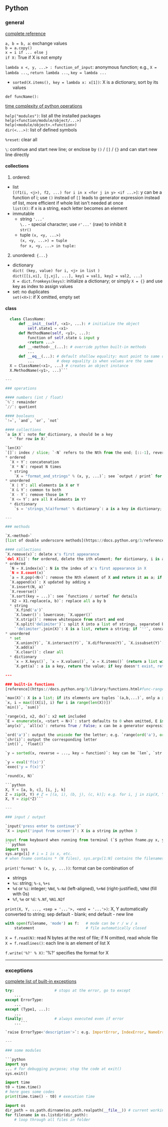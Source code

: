 ## Python

### general

[complete reference](https://docs.python.org/3/library/)

`a, b = b, a`: exchange values  
`b = a.copy()`  
`x = i if ... else j`  
`if X:` True if X is not empty

`lambda x <, y, ...> : function_of_input`: anonymous function; e.g., `X = lambda ...`, `return lambda ...`, `key = lambda ...`
  * `sorted(X.items(), key = lambda x: x[1])`: X is a dictionary, sort by its values  

`def funcName():`

[time complexity of python operations](https://wiki.python.org/moin/TimeComplexity)

`help("modules")`: list all the installed packages  
`help(<function/module/object/...>)`  
`help(<module/object>.<function>)`  
`dir(<...>)`: list of defined symbols

`%reset`: clear all

`\`: continue and start new line; or enclose by `()` / `[]` / `{}` and can start new line directly

#### collections
1. ordered:
  * list  
  `[(f1(i, <j>), f2, ...) for i in x <for j in y> <if ...>]`: y can be a function of i; use `()` instead of `[]` leads to generator expression instead of list, more efficient if whole list isn't needed at once  
  `list(X)`: if x is a string, each letter becomes an element
  * immutable
    * string `'...'`  
      `\..` - special character; use `r'...'` (raw) to inhibit it  
      `str()`
    * tuple `(x, <y, ...>)`  
      `(x, <y, ...>) = tuple`  
      `for x, <y, ...> in tuple:`
2. unordered: `{...}`
  * dictionary  
  `dict( (key, value) for i, <j> in list )`  
  `dict([[i,xi], [j,xj], ...], key1 = val1, key2 = val2, ...)`  
  `X = dict.fromkeys(keys)`: initialize a dictionary; or simply `X = {}` and use key as index to assign values
  * set: no duplicates  
  `set(<X>)`: if X omitted, empty set

#### class
```python
  class ClassName:
      def __init__(self, <x1>, ...): # initialize the object
          self.state1 = <x1>
      def MethodName(self, <y1>, ...):
          function of self.state & input y
          <return ...>
      def __<method>__(...): # override python built-in methods
          ...
      def __eq__(...): # default shallow equality: must point to same object
          ...          # deep equality is when values are the same
  X = ClassName(<x1>, ...) # creates an object instance
  X.MethodName(<y1>, ...)```

---

### operations

#### numbers (int / float)
`%`: remainder  
`//`: quotient

#### booleans
`!=`, `and`, `or`, `not`

#### collections
`a in X`: note for dictionary, a should be a key  
  * `for row in X:`  

`len(X)`  
`[]`: index / slice; `-N` refers to the Nth from the end; [::-1], reverse referencing
* ordered  
  `X + Y`: concatenation  
  `X * N`: repeat N times  
  * string  
    `X = "format_and_strings" % (x, y, ...)`; see `output / print` for details
* unordered  
  `X | Y`: all elements in X or Y  
  `X & Y`: common to both  
  `X - Y`: remove those in Y  
  `X <= Y`: are all X elements in Y?
  * dictionary  
    `s = 'strings_%(a)format' % dictionary`: a is a key in dictionary; see `output / print` for details

---

### methods

`X.<method>`  
[list of double underscore methods](https://docs.python.org/3/reference/datamodel.html)

#### collections
`X.remove(x)`: delete x's first appearance  
`del X[i]`: for ordered, delete the ith element; for dictionary, i is a key  
* ordered  
  `N = X.index(x)`: N is the index of x's first appearance in X  
  `N = X.count(x)`  
  `a = X.pop(<N>)`: remove the Nth element of X and return it as a; if N omitted, the last element  
  `X.append(x)`: X updated by adding x  
  `X.insert(N, a)`  
  `X.reverse()`  
  `X.sort(key = ...)`: see `functions / sorted` for details  
  `X2 = X1.replace(a, b)`: replace all a by b  
  * string  
    `X.find('a')`  
    `X.lower()`: lowercase; `X.upper()`  
    `X.strip()`: remove whitespace from start and end  
    `X.split('delimiter')`: split X into a list of strings, separated by the delimiter (should exist in X), if omitted, separate by whitespace  
    `'delimiter'.join(X)`: X is a list, return a string; if `''`, concatenate directly
* unordered  
  * set  
    `X.union(Y)`, `X.intersect(Y)`, `X.difference(Y)`, `X.issubset(Y)`: see operations  
    `X.add(a)`  
    `X.clear()`: clear all
  * dictionary  
    `x = X.keys()`, `x = X.values()`, `x = X.items()` (return a list with tuple `(key, value)` as element)  
    `X.get(a)`: a is a key, return the value; if key doesn't exist, return None

---

### built-in functions
[reference](https://docs.python.org/3/library/functions.html#func-range)  

`max(X)`: X is a list; if its elements are tuples `(a,b,...)`, only a is compared, the whole tuple is returned  
`x, i = max([(X[i], i) for i in range(len(X))])`  
`min()`, `sum()`

`range(x1, x2, dx)`: x2 not included  
`E = enumerate(x, <start = N>)`: start defaults to 0 when omitted, E is an object, list(E) is a list of tuples `(i, x[i])`; e.g. `for i, x in enumerate(y):`  
`any(x)`, `all(x)`: returns True / False; x can be a generator expression

`ord('a')`: output the unicode for the letter; e.g. `range(ord('a'), ord('z')+1)`  
`chr(i)`: output the corresponding letter  
`int()`, `float()`

`y = sorted(x, reverse = ..., key = function)`: key can be `len`, `str.lower`, self-defined function, etc.; if x is a tuple, sort by first elements

`y = eval('f(x)')`  
`exec('y = f(x)')`

`round(x, N)`

```python
X, Y = [a, b, c], [i, j, k]
Z = zip(X, Y) # Z = [(a, i), (b, j), (c, k)]; e.g. for i, j in zip(X, Y):
X, Y = zip(*Z)```

---

### input / output

`input('press enter to continue')`  
`X = input('input from screen')`: X is a string in python 3

input from keyboard when running from terminal (`$ python fname.py x, y, ...`):
```python
import sys
sys.argv[i] # i = 1 is x, etc.
# when fname contains * (N files), sys.argv[1:N] contains the filenames
```

`print('format' % (x, y, ...))`: format can be combination of
* strings
* `%s`: string; `%-s`, `%+s`
* `%d` or `%i`: integer; `%Nd`, `%-Nd` (left-aligned), `%+Nd` (right-justified), `%0Nd` (fill with 0s)
* `%f`, `%e` or `%E`: `%.Nf`, `%N1.N2f`

`print(X, Y, ..., <sep = '...'>, <end = '...'>)`: X, Y automatically converted to string; sep default - blank; end default - new line

```python
with open(filename, 'mode') as f:   # mode can be r / w / a
    statement                       # file automatically closed
```

`X = f.read(N)`: read N bytes at the rest of file; if N omitted, read whole file  
`X = f.readlines()`: each line is an element of list X

`f.write('%?' % X)`: '%?' specifies the format for X

---

### exceptions

[complete list of built-in exceptions](https://docs.python.org/3/library/exceptions.html#exception-hierarchy)

```python
try:                  # stops at the error, go to except
    ...
except ErrorType:
    ...
except (Type1, ...):
    ...
finally:              # always executed even if error
    ...```

`raise ErrorType<'description'>`: e.g. ImportError, IndexError, NameError, SyntaxError, TypeError, ValueError

---

### some modules

```python
import sys
... # for debugging purpose; stop the code at exit()
sys.exit()
```

```python
import time
t0 = time.time()
# here goes some codes
print(time.time() - t0) # execution time
```

```python
import os
dir_path = os.path.dirname(os.path.realpath(__file__)) # current working directory (without /)
for filename in os.listdir(dir_path):
    # loop through all files in folder
```
